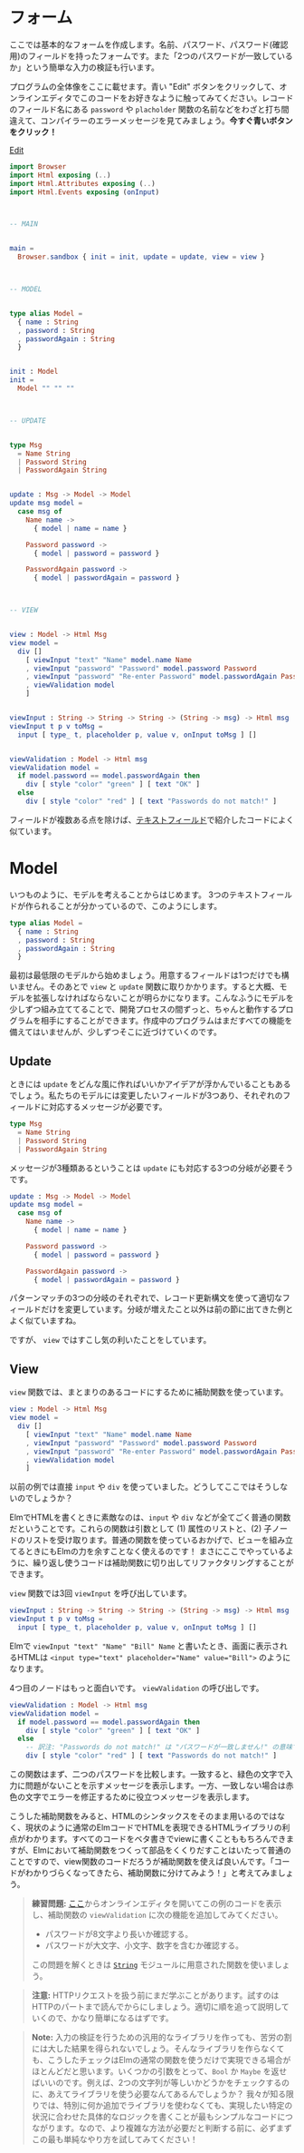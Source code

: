 <!--
# Forms
-->

# フォーム

<!--
Now we will make a rudimentary form. It has a field for your name, a field for your password, and a field to verify that password. We will also do some very simple validation to check if the passwords match.
-->

ここでは基本的なフォームを作成します。名前、パスワード、パスワード(確認用)のフィールドを持ったフォームです。また「2つのパスワードが一致しているか」という簡単な入力の検証も行います。


<!--
I included the full program below. Click the blue "Edit" button to mess with it in the online editor. Try introducing a typo to see some error messages. Try misspelling a record field like `password` or a function like `placeholder`. **Click the blue button now!**
-->

プログラムの全体像をここに載せます。青い "Edit" ボタンをクリックして、オンラインエディタでこのコードをお好きなように触ってみてください。レコードのフィールド名にある `password` や `placholder` 関数の名前などをわざと打ち間違えて、コンパイラーのエラーメッセージを見てみましょう。**今すぐ青いボタンをクリック！**

<div class="edit-link"><a href="https://elm-lang.org/examples/forms">Edit</a></div>

```elm
import Browser
import Html exposing (..)
import Html.Attributes exposing (..)
import Html.Events exposing (onInput)



-- MAIN


main =
  Browser.sandbox { init = init, update = update, view = view }



-- MODEL


type alias Model =
  { name : String
  , password : String
  , passwordAgain : String
  }


init : Model
init =
  Model "" "" ""



-- UPDATE


type Msg
  = Name String
  | Password String
  | PasswordAgain String


update : Msg -> Model -> Model
update msg model =
  case msg of
    Name name ->
      { model | name = name }

    Password password ->
      { model | password = password }

    PasswordAgain password ->
      { model | passwordAgain = password }



-- VIEW


view : Model -> Html Msg
view model =
  div []
    [ viewInput "text" "Name" model.name Name
    , viewInput "password" "Password" model.password Password
    , viewInput "password" "Re-enter Password" model.passwordAgain PasswordAgain
    , viewValidation model
    ]


viewInput : String -> String -> String -> (String -> msg) -> Html msg
viewInput t p v toMsg =
  input [ type_ t, placeholder p, value v, onInput toMsg ] []


viewValidation : Model -> Html msg
viewValidation model =
  if model.password == model.passwordAgain then
    div [ style "color" "green" ] [ text "OK" ]
  else
    div [ style "color" "red" ] [ text "Passwords do not match!" ]
```

<!--
This is pretty similar to our [text field example](text_fields.md) but with more fields.
-->

フィールドが複数ある点を除けば、[テキストフィールド](text_fields.md)で紹介したコードによく似ています。

# Model

<!--
I always start out by guessing at the `Model`. We know there are going to be three text fields, so let's just go with that:
-->

いつものように、モデルを考えることからはじめます。 3つのテキストフィールドが作られることが分かっているので、このようにします。

```elm
type alias Model =
  { name : String
  , password : String
  , passwordAgain : String
  }
```

<!--
I usually try to start with a minimal model, maybe with just one field. I then attempt to write the `view` and `update` functions. That often reveals that I need to add more to my `Model`. Building the model gradually like this means I can have a working program through the development process. It may not have all the features yet, but it is getting there!
-->

最初は最低限のモデルから始めましょう。用意するフィールドは1つだけでも構いません。そのあとで `view` と `update` 関数に取りかかります。すると大概、モデルを拡張しなければならないことが明らかになります。こんなふうにモデルを少しずつ組み立ててることで、開発プロセスの間ずっと、ちゃんと動作するプログラムを相手にすることができます。作成中のプログラムはまだすべての機能を備えてはいませんが、少しずつそこに近づけていくのです。


## Update

<!--
Sometimes you have a pretty good idea of what the basic update code will look like. We know we need to be able to change our three fields, so we need messages for each case.
-->

ときには `update` をどんな風に作ればいいかアイデアが浮かんでいることもあるでしょう。私たちのモデルには変更したいフィールドが3つあり、それぞれのフィールドに対応するメッセージが必要です。

```elm
type Msg
  = Name String
  | Password String
  | PasswordAgain String
```

<!--
This means our `update` needs a case for all three variations:
-->

メッセージが3種類あるということは `update` にも対応する3つの分岐が必要そうです。

```elm
update : Msg -> Model -> Model
update msg model =
  case msg of
    Name name ->
      { model | name = name }

    Password password ->
      { model | password = password }

    PasswordAgain password ->
      { model | passwordAgain = password }
```

<!--
Each case uses the record update syntax to make sure the appropriate field is transformed. This is similar to the previous example, except with more cases.
-->

パターンマッチの3つの分岐のそれぞれで、レコード更新構文を使って適切なフィールドだけを変更しています。分岐が増えたこと以外は前の節に出てきた例とよく似ていますね。

<!--
We get a little bit fancier than normal in our `view` though.
-->
ですが、 `view` ではすこし気の利いたことをしています。


## View

<!--
This `view` function is using **helper functions** to make things a bit more organized:
-->

`view` 関数では、まとまりのあるコードにするために補助関数を使っています。

```elm
view : Model -> Html Msg
view model =
  div []
    [ viewInput "text" "Name" model.name Name
    , viewInput "password" "Password" model.password Password
    , viewInput "password" "Re-enter Password" model.passwordAgain PasswordAgain
    , viewValidation model
    ]
```

<!--
In previous examples we were using `input` and `div` directly. Why did we stop?
-->

以前の例では直接 `input` や `div` を使っていました。どうしてここではそうしないのでしょうか？

<!--
The neat thing about HTML in Elm is that `input` and `div` are just normal functions. They take (1) a list of attributes and (2) a list of child nodes. **Since we are using normal Elm functions, we have the full power of Elm to help us build our views!** We can refactor repetitive code out into customized helper functions. That is exactly what we are doing here!
-->

ElmでHTMLを書くときに素敵なのは、`input` や `div` などが全てごく普通の関数だということです。これらの関数は引数として (1) 属性のリストと、(2) 子ノードのリストを受け取ります。普通の関数を使っているおかげで、ビューを組み立てるときにもElmの力を余すことなく使えるのです！ まさにここでやっているように、繰り返し使うコードは補助関数に切り出してリファクタリングすることができます。

<!--
So our `view` function has three calls to `viewInput`:
-->

`view` 関数では3回 `viewInput` を呼び出しています。

```elm
viewInput : String -> String -> String -> (String -> msg) -> Html msg
viewInput t p v toMsg =
  input [ type_ t, placeholder p, value v, onInput toMsg ] []
```

<!--
This means that writing `viewInput "text" "Name" "Bill" Name` in Elm would turn into an HTML value like `<input type="text" placeholder="Name" value="Bill">` when shown on screen.
-->

Elmで `viewInput "text" "Name" "Bill" Name` と書いたとき、画面に表示されるHTMLは `<input type="text" placeholder="Name" value="Bill">` のようになります。

<!--
The fourth entry is more interesting. It is a call to `viewValidation`:
-->

4つ目のノードはもっと面白いです。 `viewValidation` の呼び出しです。

```elm
viewValidation : Model -> Html msg
viewValidation model =
  if model.password == model.passwordAgain then
    div [ style "color" "green" ] [ text "OK" ]
  else
    -- 訳注: "Passwords do not match!" は "パスワードが一致しません!" の意味です。
    div [ style "color" "red" ] [ text "Passwords do not match!" ]
```
<!--
This function first compares the two passwords. If they match, you get green text and a positive message. If they do not match, you get red text and a helpful message.
-->

この関数はまず、二つのパスワードを比較します。一致すると、緑色の文字で入力に問題がないことを示すメッセージを表示します。一方、一致しない場合は赤色の文字でエラーを修正するために役立つメッセージを表示します。

<!--
These helper functions begin to show the benefits of having our HTML library be normal Elm code. We _could_ put all that code into our `view`, but making helper functions is totally normal in Elm, even in view code. "Is this getting hard to understand? Maybe I can break out a helper function!"
-->

こうした補助関数をみると、HTMLのシンタックスをそのまま用いるのではなく、現状のように通常のElmコードでHTMLを表現できるHTMLライブラリの利点がわかります。すべてのコードをベタ書きでviewに書くことももちろんできますが、Elmにおいて補助関数をつくって部品をくくりだすことはいたって普通のことですので、view関数のコードだろうが補助関数を使えば良いんです。「コードがわかりづらくなってきたら、補助関数に分けてみよう！」と考えてみましょう。

<!--
> **Exercises:** Go look at this example in the online editor [here](https://elm-lang.org/examples/forms). Try to add the following features to the `viewValidation` helper function:
>  - Check that the password is longer than 8 characters.
>  - Make sure the password contains upper case, lower case, and numeric characters.
> Use the functions from the [`String`](https://package.elm-lang.org/packages/elm/core/latest/String) module for these exercises!
-->
> **練習問題:** [ここ](https://elm-lang.org/examples/forms)からオンラインエディタを開いてこの例のコードを表示し、補助関数の `viewValidation` に次の機能を追加してみてください。
> - パスワードが8文字より長いか確認する。
> - パスワードが大文字、小文字、数字を含むか確認する。
>
> この問題を解くときは [`String`](https://package.elm-lang.org/packages/elm/core/latest/String) モジュールに用意された関数を使いましょう。
<!--
> **Warning:** We need to learn a lot more before we start sending HTTP requests. Keep reading all the way to the section on HTTP before trying it yourself. It will be significantly easier with proper guidance!
-->
> **注意:** HTTPリクエストを扱う前にまだ学ぶことがあります。試すのはHTTPのパートまで読んでからにしましょう。適切に順を追って説明していくので、かなり簡単になるはずです。
<!--
> **Note:** It seems like efforts to make generic validation libraries have not been too successful. I think the problem is that the checks are usually best captured by normal Elm functions. Take some args, give back a `Bool` or `Maybe`. E.g. Why use a library to check if two strings are equal? So as far as we know, the simplest code comes from writing the logic for your particular scenario without any special extras. So definitely give that a shot before deciding you need something more complex!
-->

> **Note:** 入力の検証を行うための汎用的なライブラリを作っても、苦労の割には大した結果を得られないでしょう。そんなライブラリを作らなくても、こうしたチェックはElmの通常の関数を使うだけで実現できる場合がほとんどだと思います。いくつかの引数をとって、`Bool` か `Maybe` を返せばいいのです。例えば、2つの文字列が等しいかどうかをチェックするのに、あえてライブラリを使う必要なんてあるんでしょうか？ 我々が知る限りでは、特別に何か追加でライブラリを使わなくても、実現したい特定の状況に合わせた具体的なロジックを書くことが最もシンプルなコードにつながります。なので、より複雑な方法が必要だと判断する前に、必ずまずこの最も単純なやり方を試してみてください！
